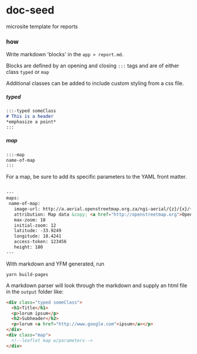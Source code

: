 # doc-seed
microsite template for reports

### how

Write markdown 'blocks' in the `app > report.md`.

Blocks are defined by an opening and closing `:::` tags and are of either class `typed` or `map`

Additional classes can be added to include custom styling from a css file.

##### typed

``` markdown
:::-typed someClass
# This is a header
*emphasize a point*
:::
```

##### map

``` markdown
:::-map
name-of-map
:::
```

For a map, be sure to add its specific parameters to the YAML front matter.

``` markdown

---
maps:
 name-of-map:
   image-url: http://a.aerial.openstreetmap.org.za/ngi-aerial/{z}/{x}/{y}.jpg
   attribution: Map data &copy; <a href="http://openstreetmap.org">OpenStreetMap</a> contributors, <a href="http://creativecommons.org/licenses/by-sa/2.0/">CC-BY-SA</a>, Imagery © <a href="http://mapbox.com">Mapbox</a>
   max-zoom: 18
   initial-zoom: 12
   latitude: -33.9249
   longitude: 18.4241
   access-token: 123456
   height: 180
---
```

With markdown and YFM generated, run

```
yarn build-pages
```

A markdown parser will look through the markdown and supply an html file in the `output` folder like:

``` html
<div class="typed someClass">
  <h1>Title</h1>
  <p>lorum ipsum</p>
  <h2>Subheader</h2>
  <p>lorum <a href="http://www.google.com">ipsum</a></p>
</div>
<div class="map">
  <!--leaflet map w/parameters-->
</div>     
```

#
